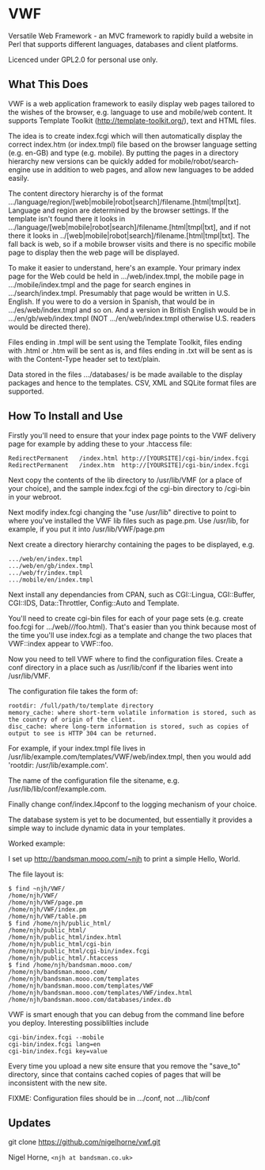 VWF
===

Versatile Web Framework - an MVC framework to rapidly build a website in Perl
that supports different languages, databases and client platforms.

Licenced under GPL2.0 for personal use only.

What This Does
--------------

VWF is a web application framework to easily display web pages tailored to the
wishes of the browser, e.g. language to use and mobile/web content.
It supports Template Toolkit (http://template-toolkit.org/),
text and HTML files.

The idea is to create index.fcgi which will then automatically display
the correct index.htm (or index.tmpl) file based on the browser language
setting (e.g. en-GB) and type (e.g. mobile). By putting the pages in a
directory hierarchy new versions can be quickly added for
mobile/robot/search-engine use in addition to web pages, and allow new
languages to be added easily.

The content directory hierarchy is of the format
.../language/region/[web|mobile|robot|search]/filename.[html|tmpl|txt].
Language and region are determined by the browser settings. If the template
isn't found there it looks in
.../language/[web|mobile|robot|search]/filename.[html|tmpl|txt], and if not
there it looks in ../[web|mobile|robot|search]/filename.[html|tmpl|txt].
The fall back is web, so if a mobile browser visits and there is no specific
mobile page to display then the web page will be displayed.

To make it easier to understand, here's an example.  Your primary index page
for the Web could be held in .../web/index.tmpl, the mobile page in
.../mobile/index.tmpl and the page for search engines in
.../search/index.tmpl.  Presumably that page would be written in U.S.
English. If you were to do a version in Spanish, that would be in
.../es/web/index.tmpl and so on.  And a version in British English would be
in .../en/gb/web/index.tmpl (NOT .../en/web/index.tmpl otherwise U.S.
readers would be directed there).

Files ending in .tmpl will be sent using the Template Toolkit, files ending
with .html or .htm will be sent as is, and files ending in .txt will
be sent as is with the Content-Type header set to text/plain.

Data stored in the files .../databases/ is be made available to
the display packages and hence to the templates. CSV, XML and SQLite format
files are supported.

How To Install and Use
----------------------

Firstly you'll need to ensure that your index page points to the VWF delivery
page for example by adding these to your .htaccess file:

    RedirectPermanent	/index.html	http://[YOURSITE]/cgi-bin/index.fcgi
    RedirectPermanent	/index.htm	http://[YOURSITE]/cgi-bin/index.fcgi

Next copy the contents of the lib directory to /usr/lib/VMF (or a place
of your choice), and the sample index.fcgi of the cgi-bin directory to /cgi-bin
in your webroot.

Next modify index.fcgi changing the "use /usr/lib" directive to point to
where you've installed the VWF lib files such as page.pm.  Use /usr/lib, for
example, if you put it into /usr/lib/VWF/page.pm

Next create a directory hierarchy containing the pages to be displayed, e.g.

    .../web/en/index.tmpl
    .../web/en/gb/index.tmpl
    .../web/fr/index.tmpl
    .../mobile/en/index.tmpl

Next install any dependancies from CPAN, such as CGI::Lingua, CGI::Buffer,
CGI::IDS, Data::Throttler, Config::Auto and Template.

You'll need to create cgi-bin files for each of your page sets (e.g. create
foo.fcgi for .../web/*/*/foo.html). That's easier than you think because most
of the time you'll use index.fcgi as a template and change the two places
that VWF::index appear to VWF::foo.

Now you need to tell VWF where to find the configuration files. Create a
conf directory in a place such as /usr/lib/conf if the libaries went into
/usr/lib/VMF.

The configuration file takes the form of:

    rootdir: /full/path/to/template directory
    memory_cache: where short-term volatile information is stored, such as the country of origin of the client.
    disc_cache: where long-term information is stored, such as copies of output to see is HTTP 304 can be returned. 

For example, if your index.tmpl file lives in /usr/lib/example.com/templates/VWF/web/index.tmpl,
then you would add 'rootdir: /usr/lib/example.com'.

The name of the configuration file the sitename, e.g. /usr/lib/lib/conf/example.com.

Finally change conf/index.l4pconf to the logging mechanism of your choice.

The database system is yet to be documented, but essentially it provides
a simple way to include dynamic data in your templates.

Worked example:

I set up http://bandsman.mooo.com/~njh to print a simple Hello, World.

The file layout is:

    $ find ~njh/VWF/
    /home/njh/VWF/
    /home/njh/VWF/page.pm
    /home/njh/VWF/index.pm
    /home/njh/VWF/table.pm
    $ find /home/njh/public_html/
    /home/njh/public_html/
    /home/njh/public_html/index.html
    /home/njh/public_html/cgi-bin
    /home/njh/public_html/cgi-bin/index.fcgi
    /home/njh/public_html/.htaccess
    $ find /home/njh/bandsman.mooo.com/
    /home/njh/bandsman.mooo.com/
    /home/njh/bandsman.mooo.com/templates
    /home/njh/bandsman.mooo.com/templates/VWF
    /home/njh/bandsman.mooo.com/templates/VWF/index.html
    /home/njh/bandsman.mooo.com/databases/index.db

VWF is smart enough that you can debug from the command line before you deploy.  Interesting possiblilties
include

    cgi-bin/index.fcgi --mobile
    cgi-bin/index.fcgi lang=en
    cgi-bin/index.fcgi key=value

Every time you upload a new site ensure that you remove the "save_to" directory, since that contains
cached copies of pages that will be inconsistent with the new site.

FIXME: Configuration files should be in .../conf, not .../lib/conf

Updates
-------

git clone https://github.com/nigelhorne/vwf.git

Nigel Horne, `<njh at bandsman.co.uk>`
